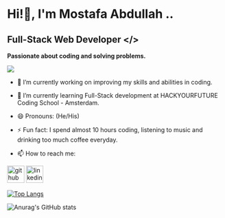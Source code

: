  
# Hi!👋, I'm Mostafa Abdullah ..

## Full-Stack Web Developer </>
**Passionate about coding and solving problems.**

![](https://img.shields.io/badge/Skills_-React.js_|_Nodejs_|_JavaScript_|_CSS_|_HTML_|_Git-informational?style=flat&logo=<LOGO_NAME>&logoColor=white&color=2bbc8a)



<!--
**MostafaAbdullah29/MostafaAbdullah29** is a ✨ _special_ ✨ repository because its `README.md` (this file) appears on your GitHub profile.

Here are some ideas to get you started:
-->

- 🔭 I’m currently working on improving my skills and abilities in coding.

- 🌱 I’m currently learning Full-Stack development at HACKYOURFUTURE Coding School - Amsterdam.

<!--
- 👯 I’m looking to collaborate on ...
- 🤔 I’m looking for help with JavaScirpt.
- 💬 Ask me about ...
-->
- 😄 Pronouns: (He/His)

- ⚡ Fun fact: I spend almost 10 hours coding, listening to music and drinking too much coffee everyday.

- 📫 How to reach me: <!-- [Linkedin](https://bit.ly/linkedinMostafaAbdullah) -->

[<img src='https://cdn.jsdelivr.net/npm/simple-icons@3.0.1/icons/github.svg' alt='github' height='40'>](https://github.com/MostafaAbdullah29)  [<img src='https://cdn.jsdelivr.net/npm/simple-icons@3.0.5/icons/linkedin.svg' alt='linkedin' height='40'>](https://bit.ly/linkedinMostafaAbdullah)   




<!--
![Anurag's GitHub stats](https://github-readme-stats.vercel.app/api?username=mostafaabdullah29&show_icons=true)

![Anurag's GitHub stats](https://github-readme-stats.vercel.app/api?username=mostafaabdullah29&show_icons=true&theme=radical)

[![Anurag's GitHub stats](https://github-readme-stats.vercel.app/api?username=mostafaabdullah29)](https://github.com/mostafaabdullah29/github-readme-stats)

[![Top Langs](https://github-readme-stats.vercel.app/api/top-langs/?username=mostafaabdullah29)](https://github.com/mostafaabdullah29/github-readme-stats) 
-->

[![Top Langs](https://github-readme-stats.vercel.app/api/top-langs/?username=mostafaabdullah29&layout=compact)](https://github.com/mostafaabdullah29/github-readme-stats)

![Anurag's GitHub stats](https://github-readme-stats.vercel.app/api?username=mostafaabdullah29&count_private=true&show_icons=true)

